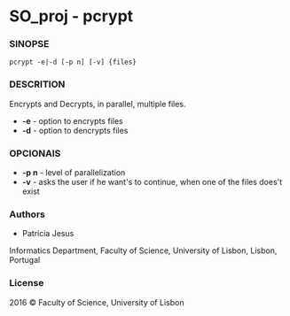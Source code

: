 # SO_proj - pcrypt

### SINOPSE
```
pcrypt -e|-d [-p n] [-v] {files}
```

### DESCRITION
Encrypts and Decrypts, in parallel, multiple files.

* **-e** - option to encrypts files
* **-d** - option to dencrypts files

### OPCIONAIS
* **-p n** - level of parallelization
* **-v** - asks the user if he want's to continue, when one of the files does't exist

### Authors
* Patrícia Jesus

Informatics Department, Faculty of Science, University of Lisbon, Lisbon, Portugal

### License
2016 © Faculty of Science, University of Lisbon
